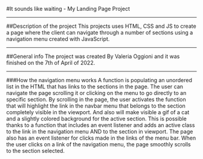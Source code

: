 #It sounds like waiting - My Landing Page Project
***
##Description of the project
This projects uses HTML, CSS and JS to create a page where the client can navigate through a number of sections using a navigation menu created with JavaScript. 
***
##General info
The project was created By Valeria Oggioni and it was finished on the 7th of April of 2022.
***
###How the navigation menu works
A function is populating an unordered list in the HTML that has links to the sections in the page. 
The user can navigate the page scrolling it or clicking on the menu to go directly to an specific section. 
By scrolling in the page, the user activates the function that will highlight the link in the navbar menu that belongs to the section completely visible in the viewport. And also will make visible a gif of a cat and a slightly colored background for the active section. This is possible thanks to a function that includes an event listener and adds an active class to the link in the navigation menu AND to the section in viewport. 
The page also has an event listener for clicks made in the links of the menu bar. When the user clicks on a link of the navigation menu, the page smoothly scrolls to the section selected. 